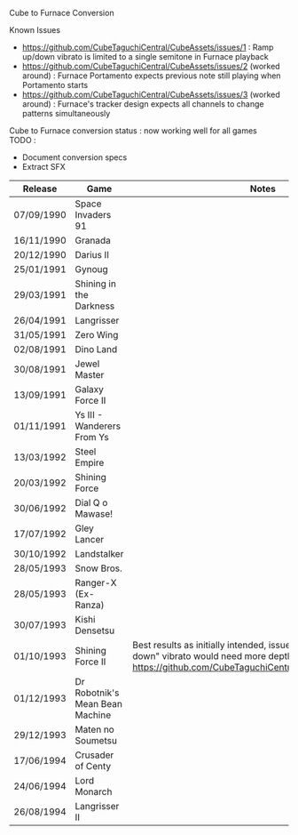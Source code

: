 

Cube to Furnace Conversion

Known Issues
- https://github.com/CubeTaguchiCentral/CubeAssets/issues/1 : Ramp up/down vibrato is limited to a single semitone in Furnace playback
- https://github.com/CubeTaguchiCentral/CubeAssets/issues/2 (worked around) : Furnace Portamento expects previous note still playing when Portamento starts
- https://github.com/CubeTaguchiCentral/CubeAssets/issues/3 (worked around) : Furnace's tracker design expects all channels to change patterns simultaneously

Cube to Furnace conversion status : now working well for all games  
TODO : 
- Document conversion specs
- Extract SFX

| Release    | Game                            | Notes                                                                                                           |
| ---------- | ------------------------------- | --------------------------------------------------------------------------------------------------------------- |
| 07/09/1990 | Space Invaders 91               |                                                                                                                 |
| 16/11/1990 | Granada                         |                                                                                                                 |
| 20/12/1990 | Darius II                       |                                                                                                                 |
| 25/01/1991 | Gynoug                          |                                                                                                                 |
| 29/03/1991 | Shining in the Darkness         |                                                                                                                 |
| 26/04/1991 | Langrisser                      |                                                                                                                 |
| 31/05/1991 | Zero Wing                       |                                                                                                                 |
| 02/08/1991 | Dino Land                       |                                                                                                                 |
| 30/08/1991 | Jewel Master                    |                                                                                                                 |
| 13/09/1991 | Galaxy Force II                 |                                                                                                                 |
| 01/11/1991 | Ys III - Wanderers From Ys      |                                                                                                                 |
| 13/03/1992 | Steel Empire                    |                                                                                                                 |
| 20/03/1992 | Shining Force                   |                                                                                                                 |
| 30/06/1992 | Dial Q o Mawase!                |                                                                                                                 |
| 17/07/1992 | Gley Lancer                     |                                                                                                                 |
| 30/10/1992 | Landstalker                     |                                                                                                                 |
| 28/05/1993 | Snow Bros.                      |                                                                                                                 |
| 28/05/1993 | Ranger-X (Ex-Ranza)             |                                                                                                                 |
| 30/07/1993 | Kishi Densetsu                  |                                                                                                                 |
| 01/10/1993 | Shining Force II                | Best results as initially intended, issue in b0/s10 : "ramp down" vibrato would need more depth than a semitone (see https://github.com/CubeTaguchiCentral/CubeAssets/issues/1) |
| 01/12/1993 | Dr Robotnik's Mean Bean Machine |                                                                                                                 |
| 29/12/1993 | Maten no Soumetsu               |                                                                                                                 |
| 17/06/1994 | Crusader of Centy               |                                                                                                                 |
| 24/06/1994 | Lord Monarch                    |                                                                                                                 |
| 26/08/1994 | Langrisser II                   |                                                                                                                 |
